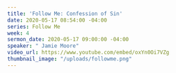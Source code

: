 ```yaml
---
title: 'Follow Me: Confession of Sin'
date: 2020-05-17 08:54:00 -04:00
series: Follow Me
week: 4
sermon_date: 2020-05-17 09:00:00 -04:00
speaker: " Jamie Moore"
video_url: https://www.youtube.com/embed/oxYn0Oi7VZg
thumbnail_image: "/uploads/followme.png"
---
```


